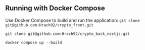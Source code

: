 ## Running with Docker Compose

Use Docker Compose to build and run the application:
`git clone git@github.com:Hrach92/crypto_front.git`

`git clone git@github.com:Hrach92/crypto_back_nestjs.git`

`docker compose up --build`
